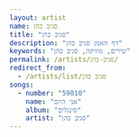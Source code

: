 ```yaml
---
layout: artist
name: סגיב כהן
title: "סגיב כהן"
description: "דף האמן סגיב כהן"
keywords: "שירים, מוזיקה, סגיב כהן"
permalink: /artists/סגיב-כהן/
redirect_from:
  - /artists/list/סגיב כהן
songs:
  - number: "59810"
    name: "אני היום"
    album: "סינגלים"
    artist: "סגיב כהן"
---
```

